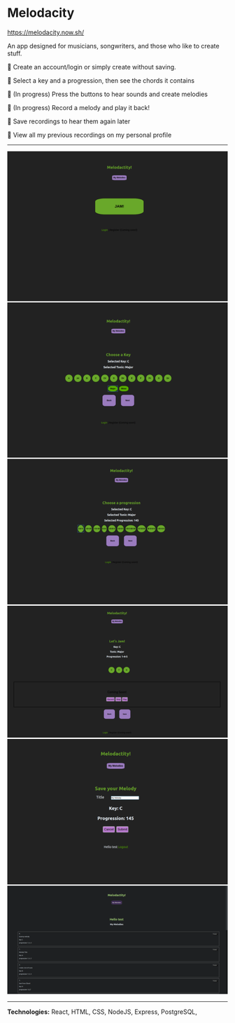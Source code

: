 # Melodacity

https://melodacity.now.sh/

An app designed for musicians, songwriters, and those who like to create stuff.
 

:musical_note: Create an account/login or simply create without saving.

:musical_note: Select a key and a progression, then see the chords it contains

:musical_note: (In progress) Press the buttons to hear sounds and create melodies

:musical_note: (In progress) Record a melody and play it back!

:musical_note: Save recordings to hear them again later

:musical_note: View all my previous recordings on my personal profile

**************************************************************

![Main Page](./src/screenshots/main-small.png)
![Select a key](./src/screenshots/key-select-small.png)
![Select a progression](./src/screenshots/prog-select-small.png)
![Make some music!](./src/screenshots/jam-page-small.png)
![Title your melody](./src/screenshots/save-small.png)
![See all your saved melodies](./src/screenshots/melody-list-small.png)

**************************************************************
**Technologies:**
React, HTML, CSS, NodeJS, Express, PostgreSQL, 




